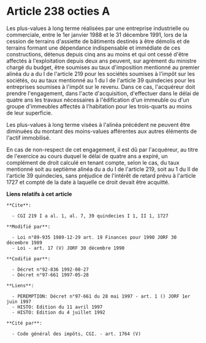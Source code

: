 # Article 238 octies A

Les plus-values à long terme réalisées par une entreprise industrielle ou commerciale, entre le 1er janvier 1988 et le 31
décembre 1991, lors de la cession de terrains d'assiette de bâtiments destinés à être démolis et de terrains formant une
dépendance indispensable et immédiate de ces constructions, détenus depuis cinq ans au moins et qui ont cessé d'être affectés
à l'exploitation depuis deux ans peuvent, sur agrément du ministre chargé du budget, être soumises au taux d'imposition
mentionné au premier alinéa du a du I de l'article 219 pour les sociétés soumises à l'impôt sur les sociétés, ou au taux
mentionné au 1 du I de l'article 39 quindecies pour les entreprises soumises à l'impôt sur le revenu. Dans ce cas,
l'acquéreur doit prendre l'engagement, dans l'acte d'acquisition, d'effectuer dans le délai de quatre ans les travaux
nécessaires à l'édification d'un immeuble ou d'un groupe d'immeubles affectés à l'habitation pour les trois-quarts au moins
de leur superficie.

Les plus-values à long terme visées à l'alinéa précédent ne peuvent être diminuées du montant des moins-values afférentes aux
autres éléments de l'actif immobilisé.

En cas de non-respect de cet engagement, il est dû par l'acquéreur, au titre de l'exercice au cours duquel le délai de quatre
ans a expiré, un complément de droit calculé en tenant compte, selon le cas, du taux mentionné soit au septième alinéa du a
du I de l'article 219, soit au 1 du II de l'article 39 quindecies, sans préjudice de l'intérêt de retard prévu à l'article
1727 et compté de la date à laquelle ce droit devait être acquitté.

**Liens relatifs à cet article**

	**Cite**:

	  - CGI 219 I a al. 1, al. 7, 39 quindecies I 1, II 1, 1727

	**Modifié par**:

	  - Loi n°89-935 1989-12-29 art. 19 Finances pour 1990 JORF 30 décembre 1989
	  - Loi - art. 17 (V) JORF 30 décembre 1990

	**Codifié par**:

	  - Décret n°92-836 1992-08-27
	  - Décret n°97-661 1997-05-28

	**Liens**:

	  - PEREMPTION: Décret n°97-661 du 28 mai 1997 - art. 1 () JORF 1er juin 1997
	  - HISTO: Edition du 11 avril 1997
	  - HISTO: Edition du 4 juillet 1992

	**Cité par**:

	  - Code général des impôts, CGI. - art. 1764 (V)
